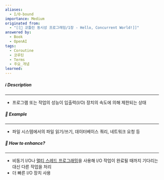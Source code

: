 ```yaml
---
aliases:
  - I/O-bound
importance: Medium
originated from:
  - "[[📘 코틀린 동시성 프로그래밍/1장 - Hello, Concurrent World!]]"
answered by:
  - Book
  - OpenAI
tags:
  - Coroutine
  - 코루틴
  - Terms
  - 주요_개념
learned:
---
```

##### ℹ️ Description
---
- 프로그램 또는 작업의 성능이 입출력(I/O) 장치의 속도에 의해 제한되는 상태

##### 👀 Example
---
- 파일 시스템에서의 파일 읽기/쓰기, 데이터베이스 쿼리, 네트워크 요청 등

##### 💪 How to enhance?
---
- 비동기 I/O나 [멀티 스레드 프로그래밍](멀티%20스레드%20프로그래밍.md)을 사용해 I/O 작업이 완료될 때까지 기다리는 대신 다른 작업을 처리
- 더 빠른 I/O 장치 사용
